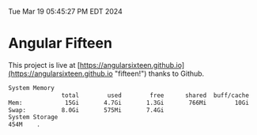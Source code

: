 Tue Mar 19 05:45:27 PM EDT 2024

# Angular Fifteen


This project is live at [https://angularsixteen.github.io](https://angularsixteen.github.io "fifteen!") thanks to Github.

```bash
System Memory
               total        used        free      shared  buff/cache   available
Mem:            15Gi       4.7Gi       1.3Gi       766Mi        10Gi        10Gi
Swap:          8.0Gi       575Mi       7.4Gi
System Storage
454M	.
```
